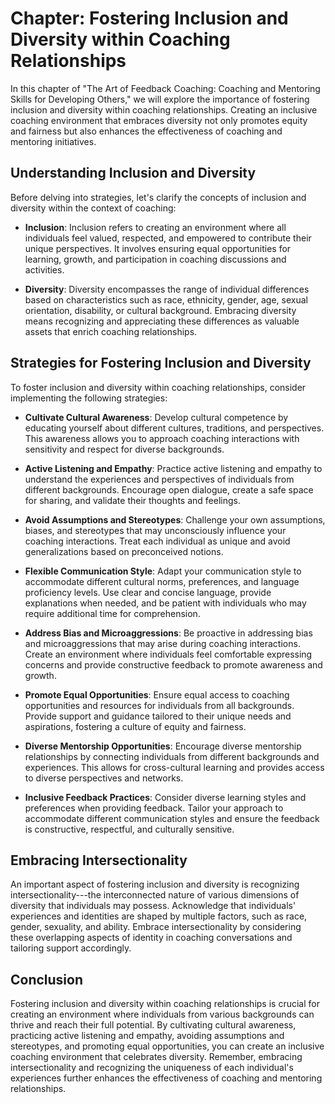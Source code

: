 Chapter: Fostering Inclusion and Diversity within Coaching Relationships
========================================================================

In this chapter of "The Art of Feedback Coaching: Coaching and Mentoring Skills for Developing Others," we will explore the importance of fostering inclusion and diversity within coaching relationships. Creating an inclusive coaching environment that embraces diversity not only promotes equity and fairness but also enhances the effectiveness of coaching and mentoring initiatives.

Understanding Inclusion and Diversity
-------------------------------------

Before delving into strategies, let's clarify the concepts of inclusion and diversity within the context of coaching:

* **Inclusion**: Inclusion refers to creating an environment where all individuals feel valued, respected, and empowered to contribute their unique perspectives. It involves ensuring equal opportunities for learning, growth, and participation in coaching discussions and activities.

* **Diversity**: Diversity encompasses the range of individual differences based on characteristics such as race, ethnicity, gender, age, sexual orientation, disability, or cultural background. Embracing diversity means recognizing and appreciating these differences as valuable assets that enrich coaching relationships.

Strategies for Fostering Inclusion and Diversity
------------------------------------------------

To foster inclusion and diversity within coaching relationships, consider implementing the following strategies:

* **Cultivate Cultural Awareness**: Develop cultural competence by educating yourself about different cultures, traditions, and perspectives. This awareness allows you to approach coaching interactions with sensitivity and respect for diverse backgrounds.

* **Active Listening and Empathy**: Practice active listening and empathy to understand the experiences and perspectives of individuals from different backgrounds. Encourage open dialogue, create a safe space for sharing, and validate their thoughts and feelings.

* **Avoid Assumptions and Stereotypes**: Challenge your own assumptions, biases, and stereotypes that may unconsciously influence your coaching interactions. Treat each individual as unique and avoid generalizations based on preconceived notions.

* **Flexible Communication Style**: Adapt your communication style to accommodate different cultural norms, preferences, and language proficiency levels. Use clear and concise language, provide explanations when needed, and be patient with individuals who may require additional time for comprehension.

* **Address Bias and Microaggressions**: Be proactive in addressing bias and microaggressions that may arise during coaching interactions. Create an environment where individuals feel comfortable expressing concerns and provide constructive feedback to promote awareness and growth.

* **Promote Equal Opportunities**: Ensure equal access to coaching opportunities and resources for individuals from all backgrounds. Provide support and guidance tailored to their unique needs and aspirations, fostering a culture of equity and fairness.

* **Diverse Mentorship Opportunities**: Encourage diverse mentorship relationships by connecting individuals from different backgrounds and experiences. This allows for cross-cultural learning and provides access to diverse perspectives and networks.

* **Inclusive Feedback Practices**: Consider diverse learning styles and preferences when providing feedback. Tailor your approach to accommodate different communication styles and ensure the feedback is constructive, respectful, and culturally sensitive.

Embracing Intersectionality
---------------------------

An important aspect of fostering inclusion and diversity is recognizing intersectionality---the interconnected nature of various dimensions of diversity that individuals may possess. Acknowledge that individuals' experiences and identities are shaped by multiple factors, such as race, gender, sexuality, and ability. Embrace intersectionality by considering these overlapping aspects of identity in coaching conversations and tailoring support accordingly.

Conclusion
----------

Fostering inclusion and diversity within coaching relationships is crucial for creating an environment where individuals from various backgrounds can thrive and reach their full potential. By cultivating cultural awareness, practicing active listening and empathy, avoiding assumptions and stereotypes, and promoting equal opportunities, you can create an inclusive coaching environment that celebrates diversity. Remember, embracing intersectionality and recognizing the uniqueness of each individual's experiences further enhances the effectiveness of coaching and mentoring relationships.
